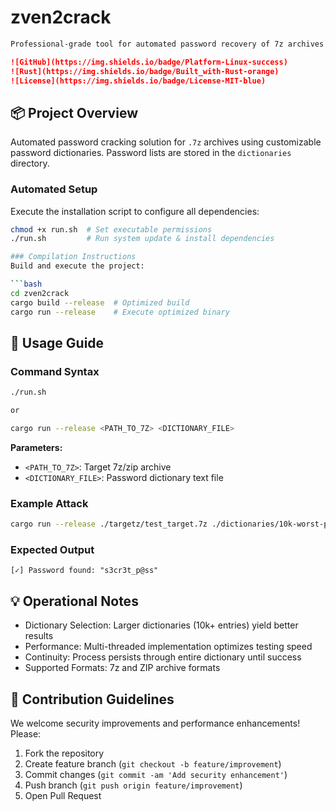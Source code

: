 # zven2crack
```markdown
Professional-grade tool for automated password recovery of 7z archives using dictionary attacks. Built with Rust for maximum performance.

![GitHub](https://img.shields.io/badge/Platform-Linux-success)
![Rust](https://img.shields.io/badge/Built_with-Rust-orange)
![License](https://img.shields.io/badge/License-MIT-blue)
```

## 📦 Project Overview

Automated password cracking solution for `.7z` archives using customizable password dictionaries. Password lists are stored in the `dictionaries` directory.

### Automated Setup
Execute the installation script to configure all dependencies:

```bash
chmod +x run.sh  # Set executable permissions
./run.sh         # Run system update & install dependencies

### Compilation Instructions
Build and execute the project:

```bash
cd zven2crack
cargo build --release  # Optimized build
cargo run --release    # Execute optimized binary
```

## 🚀 Usage Guide

### Command Syntax
```bash
./run.sh

or

cargo run --release <PATH_TO_7Z> <DICTIONARY_FILE>
```

**Parameters:**
- `<PATH_TO_7Z>`: Target 7z/zip archive
- `<DICTIONARY_FILE>`: Password dictionary text file

### Example Attack
```bash
cargo run --release ./targetz/test_target.7z ./dictionaries/10k-worst-passwords.txt
```

### Expected Output
```
[✓] Password found: "s3cr3t_p@ss"
```

## 💡 Operational Notes
- Dictionary Selection: Larger dictionaries (10k+ entries) yield better results
- Performance: Multi-threaded implementation optimizes testing speed
- Continuity: Process persists through entire dictionary until success
- Supported Formats: 7z and ZIP archive formats

## 🤝 Contribution Guidelines
We welcome security improvements and performance enhancements! Please:
1. Fork the repository
2. Create feature branch (`git checkout -b feature/improvement`)
3. Commit changes (`git commit -am 'Add security enhancement'`)
4. Push branch (`git push origin feature/improvement`)
5. Open Pull Request
